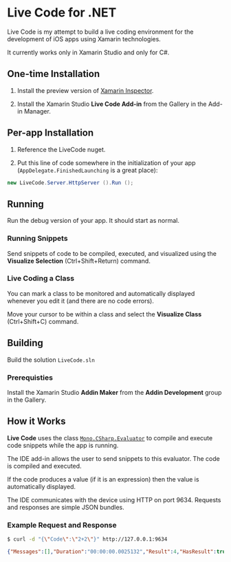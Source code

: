 # Live Code for .NET

Live Code is my attempt to build a live coding environment for the development of iOS apps using Xamarin technologies.

It currently works only in Xamarin Studio and only for C#.

## One-time Installation

1. Install the preview version of [Xamarin Inspector](https://developer.xamarin.com/guides/cross-platform/inspector/).

2. Install the Xamarin Studio **Live Code Add-in** from the Gallery in the Add-in Manager.

## Per-app Installation

1. Reference the LiveCode nuget.

2. Put this line of code somewhere in the initialization of your app (`AppDelegate.FinishedLaunching` is a great place):

```csharp
new LiveCode.Server.HttpServer ().Run ();
```

## Running

Run the debug version of your app. It should start as normal.

### Running Snippets

Send snippets of code to be compiled, executed, and visualized using the **Visualize Selection** (Ctrl+Shift+Return) command.

### Live Coding a Class

You can mark a class to be monitored and automatically displayed whenever you edit it (and there are no code errors).

Move your cursor to be within a class and select the **Visualize Class** (Ctrl+Shift+C) command.


## Building

Build the solution `LiveCode.sln`

### Prerequisties

Install the Xamarin Studio **Addin Maker** from the **Addin Development** group in the Gallery.


## How it Works

**Live Code** uses the class [`Mono.CSharp.Evaluator`](http://www.mono-project.com/docs/about-mono/languages/csharp/) to compile and execute code snippets while the app is running.

The IDE add-in allows the user to send snippets to this evaluator. The code is compiled and executed.

If the code produces a value (if it is an expression) then the value is automatically displayed.

The IDE communicates with the device using HTTP on port 9634. Requests and responses are simple JSON bundles.

### Example Request and Response

```bash
$ curl -d "{\"Code\":\"2+2\"}" http://127.0.0.1:9634
```

```json
{"Messages":[],"Duration":"00:00:00.0025132","Result":4,"HasResult":true}
```





